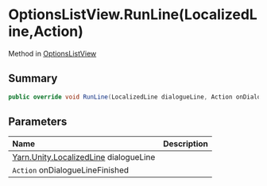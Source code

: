 # OptionsListView.RunLine(LocalizedLine,Action)

Method in [OptionsListView](/api/csharp/yarn.unity.optionslistview.md)

## Summary



```csharp
public override void RunLine(LocalizedLine dialogueLine, Action onDialogueLineFinished)
```

## Parameters

|Name|Description|
|:---|:---|
|[Yarn.Unity.LocalizedLine](/api/csharp/yarn.unity.localizedline.md) dialogueLine||
|`Action` onDialogueLineFinished||


